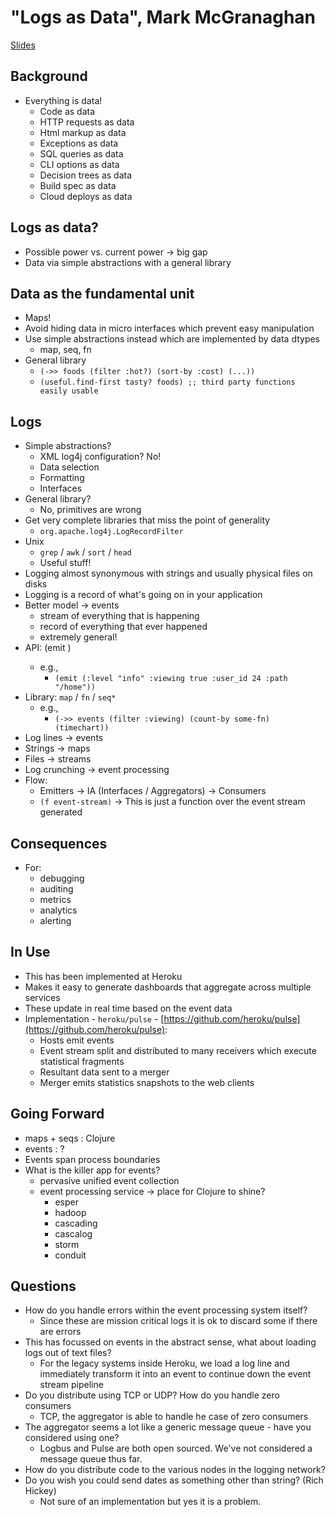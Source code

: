 # "Logs as Data", Mark McGranaghan #
[Slides](../2011-slides/mark-mcgranaghan-logs-as-data.pdf)

## Background ##
   * Everything is data!
      * Code as data
      * HTTP requests as data
      * Html markup as data
      * Exceptions as data
      * SQL queries as data
      * CLI options as data
      * Decision trees as data
      * Build spec as data
      * Cloud deploys as data

## Logs as data? ##
   * Possible power vs. current power -> big gap
   * Data via simple abstractions with a general library

## Data as the fundamental unit ##
   * Maps!
   * Avoid hiding data in micro interfaces which prevent easy manipulation
   * Use simple abstractions instead which are implemented by data dtypes
      * map, seq, fn
   * General library
      * `(->> foods (filter :hot?) (sort-by :cost) (...))`
      * `(useful.find-first tasty? foods) ;; third party functions easily usable`

## Logs ##
   * Simple abstractions?
      * XML log4j configuration? No!
      * Data selection
      * Formatting
      * Interfaces
   * General library?
      * No, primitives are wrong
   * Get very complete libraries that miss the point of generality
      * `org.apache.log4j.LogRecordFilter`
   * Unix
      * `grep` / `awk` / `sort` / `head`
      * Useful stuff!
   * Logging almost synonymous with strings and usually physical files on disks
   * Logging is a record of what's going on in your application
   * Better model -> events
      * stream of everything that is happening
      * record of everything that ever happened
      * extremely general!
   * API: (emit <event>)
      * e.g., 
         * `(emit (:level "info" :viewing true :user_id 24 :path "/home"))`
   * Library: `map` / `fn` / `seq*`
      * e.g., 
         * `(->> events (filter :viewing) (count-by some-fn) (timechart))`
   * Log lines -> events
   * Strings -> maps
   * Files -> streams
   * Log crunching -> event processing
   * Flow:
      * Emitters -> IA (Interfaces / Aggregators) -> Consumers
      * `(f event-stream)` -> This is just a function over the event stream generated

## Consequences ##
   * For:
      * debugging
      * auditing
      * metrics
      * analytics
      * alerting

## In Use ##
   * This has been implemented at Heroku
   * Makes it easy to generate dashboards that aggregate across multiple services
   * These update in real time based on the event data
   * Implementation - `heroku/pulse` - [https://github.com/heroku/pulse](https://github.com/heroku/pulse):
      * Hosts emit events
      * Event stream split and distributed to many receivers which execute statistical fragments
      * Resultant data sent to a merger
      * Merger emits statistics snapshots to the web clients

## Going Forward ##
   * maps + seqs : Clojure
   * events : ?
   * Events span process boundaries
   * What is the killer app for events?
      * pervasive unified event collection
      * event processing service -> place for Clojure to shine?
         * esper 
         * hadoop 
         * cascading 
         * cascalog 
         * storm 
         * conduit

## Questions ##
   * How do you handle errors within the event processing system itself?
      * Since these are mission critical logs it is ok to discard some if there are errors
   * This has focussed on events in the abstract sense, what about loading logs out of text files?
      * For the legacy systems inside Heroku, we load a log line and immediately transform it into an event to continue down the event stream pipeline
   * Do you distribute using TCP or UDP? How do you handle zero consumers
      * TCP, the aggregator is able to handle he case of zero consumers
   * The aggregator seems a lot like a generic message queue - have you considered using one?
      * Logbus and Pulse are both open sourced. We've not considered a message queue thus far.
   * How do you distribute code to the various nodes in the logging network?
   * Do you wish you could send dates as something other than string? (Rich Hickey)
      * Not sure of an implementation but yes it is a problem.
